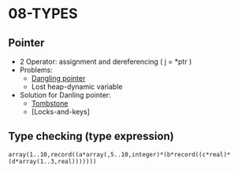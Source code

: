 # 08-TYPES

## Pointer

- 2 Operator: assignment and dereferencing ( j = *ptr )
- Problems:
  - [Dangling pointer](https://www.geeksforgeeks.org/dangling-void-null-wild-pointers/)
  - Lost heap-dynamic variable
- Solution for Danling pointer:
  - [Tombstone](https://en.wikipedia.org/wiki/Tombstone_(programming))
  - [Locks-and-keys]

## Type checking (type expression)

```text
array(1..10,record((a*array(,5..10,integer)*(b*record((c*real)*(d*array(1..3,real)))))))

```
